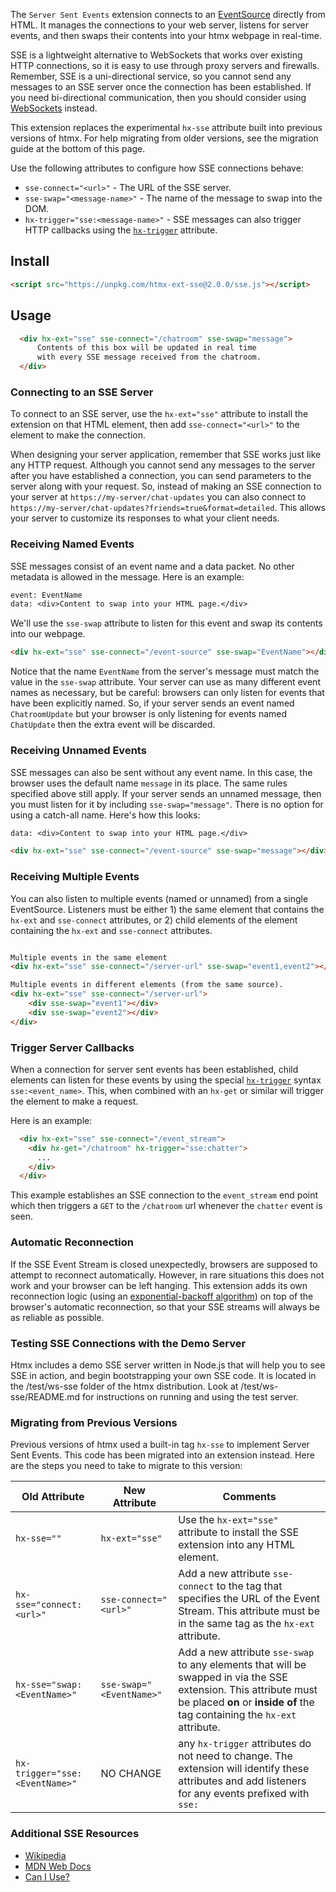 The `Server Sent Events` extension connects to an [EventSource](https://developer.mozilla.org/en-US/docs/Web/API/Server-sent_events/Using_server-sent_events) directly from HTML.  It manages the connections to your web server, listens for server events, and then swaps their contents into your htmx webpage in real-time.

SSE is a lightweight alternative to WebSockets that works over existing HTTP connections, so it is easy to use through proxy servers and firewalls.  Remember, SSE is a uni-directional service, so you cannot send any messages to an SSE server once the connection has been established.  If you need bi-directional communication, then you should consider using [WebSockets](@/web-sockets.md) instead.

This extension replaces the experimental `hx-sse` attribute built into previous versions of htmx.  For help migrating from older versions, see the migration guide at the bottom of this page.

Use the following attributes to configure how SSE connections behave:

* `sse-connect="<url>"` - The URL of the SSE server.
* `sse-swap="<message-name>"` - The name of the message to swap into the DOM.
* `hx-trigger="sse:<message-name>"` - SSE messages can also trigger HTTP callbacks using the [`hx-trigger`](https://htmx.org/reference/hx-trigger.md) attribute.

## Install

```html
<script src="https://unpkg.com/htmx-ext-sse@2.0.0/sse.js"></script>
```

## Usage

```html
  <div hx-ext="sse" sse-connect="/chatroom" sse-swap="message">
      Contents of this box will be updated in real time
      with every SSE message received from the chatroom.
  </div>
```

### Connecting to an SSE Server

To connect to an SSE server, use the `hx-ext="sse"` attribute to install the extension on that HTML element, then add `sse-connect="<url>"` to the element to make the connection.

When designing your server application, remember that SSE works just like any HTTP request.  Although you cannot send any messages to the server after you have established a connection, you can send parameters to the server along with your request.  So, instead of making an SSE connection to your server at `https://my-server/chat-updates` you can also connect to `https://my-server/chat-updates?friends=true&format=detailed`.  This allows your server to customize its responses to what your client needs.

### Receiving Named Events

SSE messages consist of an event name and a data packet.  No other metadata is allowed in the message.  Here is an example:

```txt
event: EventName
data: <div>Content to swap into your HTML page.</div>
```

We'll use the `sse-swap` attribute to listen for this event and swap its contents into our webpage.

```html
<div hx-ext="sse" sse-connect="/event-source" sse-swap="EventName"></div>
```

Notice that the name `EventName` from the server's message must match the value in the `sse-swap` attribute.  Your server can use as many different event names as necessary, but be careful: browsers can only listen for events that have been explicitly named.  So, if your server sends an event named `ChatroomUpdate` but your browser is only listening for events named `ChatUpdate` then the extra event will be discarded.

### Receiving Unnamed Events

SSE messages can also be sent without any event name.  In this case, the browser uses the default name `message` in its place.  The same rules specified above still apply.  If your server sends an unnamed message, then you must listen for it by including `sse-swap="message"`.  There is no option for using a catch-all name.  Here's how this looks:

```txt
data: <div>Content to swap into your HTML page.</div>
```

```html
<div hx-ext="sse" sse-connect="/event-source" sse-swap="message"></div>
```

### Receiving Multiple Events

You can also listen to multiple events (named or unnamed) from a single EventSource.  Listeners must be either 1) the same element that contains the `hx-ext` and `sse-connect` attributes, or 2) child elements of the element containing the `hx-ext` and `sse-connect` attributes.

```html

Multiple events in the same element
<div hx-ext="sse" sse-connect="/server-url" sse-swap="event1,event2"></div>

Multiple events in different elements (from the same source).
<div hx-ext="sse" sse-connect="/server-url">
    <div sse-swap="event1"></div>
    <div sse-swap="event2"></div>
</div>
```

### Trigger Server Callbacks

When a connection for server sent events has been established, child elements can listen for these events by using the special [`hx-trigger`](https://htmx.org/reference/hx-trigger.md) syntax `sse:<event_name>`.  This, when combined with an `hx-get` or similar will trigger the element to make a request.

Here is an example:

```html
  <div hx-ext="sse" sse-connect="/event_stream">
    <div hx-get="/chatroom" hx-trigger="sse:chatter">
      ...
    </div>
  </div>
```

This example establishes an SSE connection to the `event_stream` end point which then triggers
a `GET` to the `/chatroom` url whenever the `chatter` event is seen.

### Automatic Reconnection

If the SSE Event Stream is closed unexpectedly, browsers are supposed to attempt to reconnect automatically.  However, in rare situations this does not work and your browser can be left hanging.  This extension adds its own reconnection logic (using an [exponential-backoff algorithm](https://en.wikipedia.org/wiki/Exponential_backoff)) on top of the browser's automatic reconnection, so that your SSE streams will always be as reliable as possible.

### Testing SSE Connections with the Demo Server

Htmx includes a demo SSE server written in Node.js that will help you to see SSE in action, and begin bootstrapping your own SSE code.  It is located in the /test/ws-sse folder of the htmx distribution.  Look at /test/ws-sse/README.md for instructions on running and using the test server.

### Migrating from Previous Versions

Previous versions of htmx used a built-in tag `hx-sse` to implement Server Sent Events.  This code has been migrated into an extension instead.  Here are the steps you need to take to migrate to this version:

| Old Attribute                  | New Attribute            | Comments         |
|--------------------------------|--------------------------|------------------|
| `hx-sse=""`                    | `hx-ext="sse"`           | Use the `hx-ext="sse"` attribute to install the SSE extension into any HTML element. |
| `hx-sse="connect:<url>"`       | `sse-connect="<url>"`    | Add a new attribute `sse-connect` to the tag that specifies the URL of the Event Stream.  This attribute must be in the same tag as the `hx-ext` attribute. |
| `hx-sse="swap:<EventName>"`    | `sse-swap="<EventName>"` | Add a new attribute `sse-swap` to any elements that will be swapped in via the SSE extension.  This attribute must be placed **on** or **inside of** the tag containing the `hx-ext` attribute. |
| `hx-trigger="sse:<EventName>"` | NO CHANGE                | any `hx-trigger` attributes do not need to change.  The extension will identify these attributes and add listeners for any events prefixed with `sse:` |

### Additional SSE Resources

* [Wikipedia](https://en.wikipedia.org/wiki/Server-sent_events)
* [MDN Web Docs](https://developer.mozilla.org/en-US/docs/Web/API/Server-sent_events)
* [Can I Use?](https://caniuse.com/eventsource)
